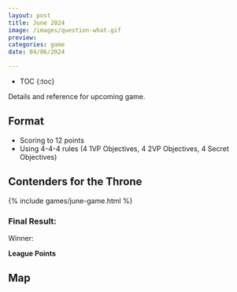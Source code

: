```yaml
---
layout: post
title: June 2024
image: /images/question-what.gif
preview: 
categories: game
date: 04/06/2024

---
```

* TOC
{:toc}

Details and reference for upcoming game.

## Format
* Scoring to 12 points
* Using 4-4-4 rules (4 1VP Objectives, 4 2VP Objectives, 4 Secret Objectives)

## Contenders for the Throne
{% include games/june-game.html %}

### Final Result:
Winner: 

**League Points**

## Map


